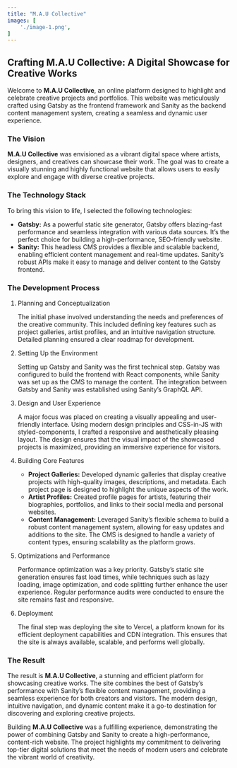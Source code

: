 ```yaml
---
title: "M.A.U Collective"
images: [
    './image-1.png',
]
---
```


## Crafting M.A.U Collective: A Digital Showcase for Creative Works
Welcome to **M.A.U Collective**, an online platform designed to highlight and celebrate creative projects and portfolios. This website was meticulously crafted using Gatsby as the frontend framework and Sanity as the backend content management system, creating a seamless and dynamic user experience.

### The Vision
**M.A.U Collective** was envisioned as a vibrant digital space where artists, designers, and creatives can showcase their work. The goal was to create a visually stunning and highly functional website that allows users to easily explore and engage with diverse creative projects.

### The Technology Stack
To bring this vision to life, I selected the following technologies:

- **Gatsby:** As a powerful static site generator, Gatsby offers blazing-fast performance and seamless integration with various data sources. It’s the perfect choice for building a high-performance, SEO-friendly website.
- **Sanity:** This headless CMS provides a flexible and scalable backend, enabling efficient content management and real-time updates. Sanity’s robust APIs make it easy to manage and deliver content to the Gatsby frontend.

### The Development Process
1. Planning and Conceptualization

    The initial phase involved understanding the needs and preferences of the creative community. This included defining key features such as project galleries, artist profiles, and an intuitive navigation structure. Detailed planning ensured a clear roadmap for development.

2. Setting Up the Environment
    
    Setting up Gatsby and Sanity was the first technical step. Gatsby was configured to build the frontend with React components, while Sanity was set up as the CMS to manage the content. The integration between Gatsby and Sanity was established using Sanity’s GraphQL API.

3. Design and User Experience
    
    A major focus was placed on creating a visually appealing and user-friendly interface. Using modern design principles and CSS-in-JS with styled-components, I crafted a responsive and aesthetically pleasing layout. The design ensures that the visual impact of the showcased projects is maximized, providing an immersive experience for visitors.

4. Building Core Features
    
    - **Project Galleries:** Developed dynamic galleries that display creative projects with high-quality images, descriptions, and metadata. Each project page is designed to highlight the unique aspects of the work.
    - **Artist Profiles:** Created profile pages for artists, featuring their biographies, portfolios, and links to their social media and personal websites.
    - **Content Management:** Leveraged Sanity’s flexible schema to build a robust content management system, allowing for easy updates and additions to the site. The CMS is designed to handle a variety of content types, ensuring scalability as the platform grows.

5. Optimizations and Performance

    Performance optimization was a key priority. Gatsby’s static site generation ensures fast load times, while techniques such as lazy loading, image optimization, and code splitting further enhance the user experience. Regular performance audits were conducted to ensure the site remains fast and responsive.

6. Deployment
    
    The final step was deploying the site to Vercel, a platform known for its efficient deployment capabilities and CDN integration. This ensures that the site is always available, scalable, and performs well globally.

### The Result
The result is **M.A.U Collective**, a stunning and efficient platform for showcasing creative works. The site combines the best of Gatsby’s performance with Sanity’s flexible content management, providing a seamless experience for both creators and visitors. The modern design, intuitive navigation, and dynamic content make it a go-to destination for discovering and exploring creative projects.

Building **M.A.U Collective** was a fulfilling experience, demonstrating the power of combining Gatsby and Sanity to create a high-performance, content-rich website. The project highlights my commitment to delivering top-tier digital solutions that meet the needs of modern users and celebrate the vibrant world of creativity.